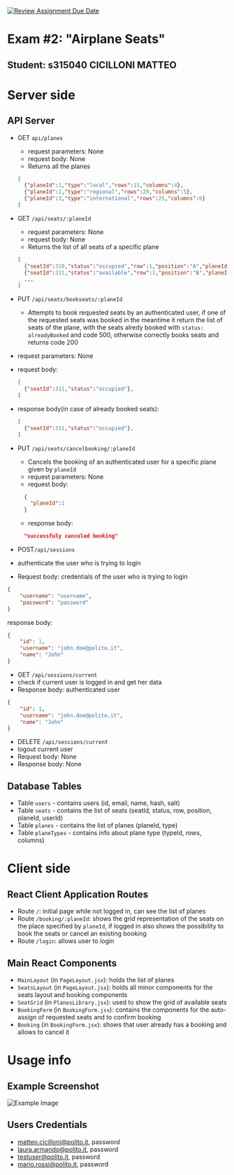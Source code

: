 [![Review Assignment Due Date](https://classroom.github.com/assets/deadline-readme-button-24ddc0f5d75046c5622901739e7c5dd533143b0c8e959d652212380cedb1ea36.svg)](https://classroom.github.com/a/Ij4wZ9xX)
# Exam #2: "Airplane Seats"

## Student: s315040 CICILLONI MATTEO 

# Server side

## API Server

- GET `api/planes`
  - request parameters: None
  - request body: None
  - Returns all the planes
  ``` json
  [
    {"planeId":1,"type":"local","rows":15,"columns":4},
    {"planeId":2,"type":"regional","rows":20,"columns":5},
    {"planeId":3,"type":"international","rows":25,"columns":6}
  ]
  ```
  
- GET `/api/seats/:planeId`
  - request parameters: None
  - request body: None
  - Returns the list of all seats of a specific plane
  ``` json
  [
    {"seatId":310,"status":"occupied","row":1,"position":"A","planeId":1,"userId":2},
    {"seatId":311,"status":"available","row":1,"position":"B","planeId":1,"userId":null},
    ...
  ]
  ```

- PUT `/api/seats/bookseats/:planeId`
  - Attempts to book requested seats by an authenticated user, if one of the requested seats was booked in the meantime it return the list of seats of the plane, with the seats alredy booked with `status: alreadyBooked` and code 500, otherwise correctly books seats and returns code 200
- request parameters: None
- request body:
  ``` json
  [
    {"seatId":311,"status":"occupied"},
  ]
  ``` 
- response body(in case of already booked seats):
  ``` json
  [
    {"seatId":311,"status":"occupied"},
  ]
  ``` 

- PUT `/api/seats/cancelbooking/:planeId`
  - Cancels the booking of an authenticated user for a specific plane given by `planeId`
  - request parameters: None
  - request body: 
  ``` json
    { 
      "planeId":1
    }
  ``` 
  - response body:
  ``` json
    "successfuly canceled booking"
  ``` 

- POST`/api/sessions`
- authenticate the user who is trying to login
- Request body: credentials of the user who is trying to login

``` JSON
{
    "username": "username",
    "password": "password"
}
```
response body:

``` JSON
{
    "id": 1,
    "username": "john.doe@polito.it", 
    "name": "John"
}
```

- GET `/api/sessions/current`
- check if current user is logged in and get her data
- Response body: authenticated user

``` JSON
{
    "id": 1,
    "username": "john.doe@polito.it", 
    "name": "John"
}
```

- DELETE `/api/sessions/current`
- logout current user
- Request body: None
- Response body: None




## Database Tables

- Table `users` - contains users (id, email, name, hash, salt)
- Table `seats` - contains the list of seats (seatId, status, row, position, planeId, userId)
- Table `planes` - contains the list of planes (planeId, type)
- Table `planeTypes` - contains info about plane type (typeId, rows, columns)


# Client side


## React Client Application Routes

- Route `/`: initial page while not logged in, can see the list of planes
- Route `/booking/:planeId`: shows the grid representation of the seats on the place specified by `planeId`, if logged in also shows the possibility to book the seats or cancel an existing booking
- Route `/login`: allows user to login


## Main React Components

- `MainLayout` (in `PageLayout.jsx`): holds the list of planes
- `SeatsLayout` (in `PageLayout.jsx`): holds all minor components for the seats layout and booking components
- `SeatGrid` (in `PlanesLibrary.jsx`): used to show the grid of available seats
- `BookingForm` (in `BookingForm.jsx`): contains the components for the auto-assign of requested seats and to confirm booking
- `Booking` (in `BookingForm.jsx`): shows that user already has a booking and allows to cancel it

# Usage info

## Example Screenshot

![Example Image](https://github.com/polito-WA1-AH-2023-exam/exam-2-mtt-cc/blob/main/bookingexample.jpg?raw=true)

## Users Credentials

- matteo.cicilloni@polito.it, password
- laura.armando@polito.it, password
- testuser@polito.it, password
- mario.rossi@polito.it, password
